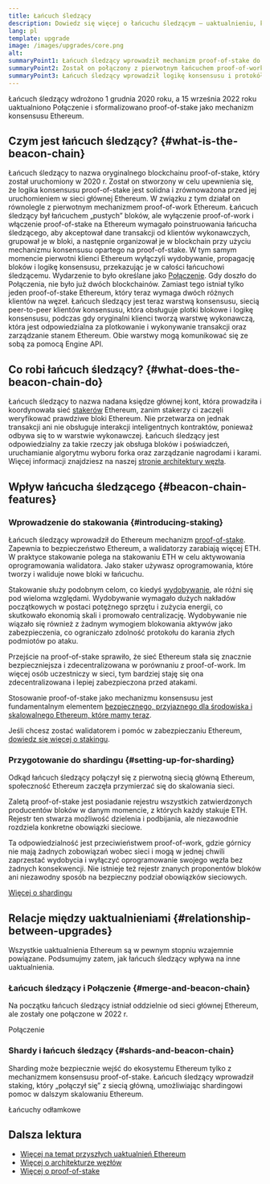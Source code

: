 ```yaml
---
title: Łańcuch śledzący
description: Dowiedz się więcej o łańcuchu śledzącym — uaktualnieniu, które wprowadziło mechanizm proof-of-stake w sieci Ethereum.
lang: pl
template: upgrade
image: /images/upgrades/core.png
alt:
summaryPoint1: Łańcuch śledzący wprowadził mechanizm proof-of-stake do ekosystemu Ethereum.
summaryPoint2: Został on połączony z pierwotnym łańcuchem proof-of-work Ethereum we wrześniu 2022.
summaryPoint3: Łańcuch śledzący wprowadził logikę konsensusu i protokół uzgadniania bloków, który obecnie zabezpiecza Ethereum.
---
```


<UpgradeStatus isShipped dateKey="page-upgrades:page-upgrades-beacon-date">
  Łańcuch śledzący wdrożono 1 grudnia 2020 roku, a 15 września 2022 roku uaktualniono Połączenie i sformalizowano proof-of-stake jako mechanizm konsensusu Ethereum.
</UpgradeStatus>

## Czym jest łańcuch śledzący? {#what-is-the-beacon-chain}

Łańcuch śledzący to nazwa oryginalnego blockchainu proof-of-stake, który został uruchomiony w 2020 r. Został on stworzony w celu upewnienia się, że logika konsensusu proof-of-stake jest solidna i zrównoważona przed jej uruchomieniem w sieci głównej Ethereum. W związku z tym działał on równolegle z pierwotnym mechanizmem proof-of-work Ethereum. Łańcuch śledzący był łańcuchem „pustych” bloków, ale wyłączenie proof-of-work i włączenie proof-of-stake na Ethereum wymagało poinstruowania łańcucha śledzącego, aby akceptował dane transakcji od klientów wykonawczych, grupował je w bloki, a następnie organizował je w blockchain przy użyciu mechanizmu konsensusu opartego na proof-of-stake. W tym samym momencie pierwotni klienci Ethereum wyłączyli wydobywanie, propagację bloków i logikę konsensusu, przekazując je w całości łańcuchowi śledzącemu. Wydarzenie to było określane jako [Połączenie](/roadmap/merge/). Gdy doszło do Połączenia, nie było już dwóch blockchainów. Zamiast tego istniał tylko jeden proof-of-stake Ethereum, który teraz wymaga dwóch różnych klientów na węzeł. Łańcuch śledzący jest teraz warstwą konsensusu, siecią peer-to-peer klientów konsensusu, która obsługuje plotki blokowe i logikę konsensusu, podczas gdy oryginalni klienci tworzą warstwę wykonawczą, która jest odpowiedzialna za plotkowanie i wykonywanie transakcji oraz zarządzanie stanem Ethereum. Obie warstwy mogą komunikować się ze sobą za pomocą Engine API.

## Co robi łańcuch śledzący? {#what-does-the-beacon-chain-do}

Łańcuch śledzący to nazwa nadana księdze głównej kont, która prowadziła i koordynowała sieć [stakerów](/staking/) Ethereum, zanim stakerzy ci zaczęli weryfikować prawdziwe bloki Ethereum. Nie przetwarza on jednak transakcji ani nie obsługuje interakcji inteligentnych kontraktów, ponieważ odbywa się to w warstwie wykonawczej. Łańcuch śledzący jest odpowiedzialny za takie rzeczy jak obsługa bloków i poświadczeń, uruchamianie algorytmu wyboru forka oraz zarządzanie nagrodami i karami. Więcej informacji znajdziesz na naszej [stronie architektury węzła](/developers/docs/nodes-and-clients/node-architecture/#node-comparison).

## Wpływ łańcucha śledzącego {#beacon-chain-features}

### Wprowadzenie do stakowania {#introducing-staking}

Łańcuch śledzący wprowadził do Ethereum mechanizm [proof-of-stake](/developers/docs/consensus-mechanisms/pos/). Zapewnia to bezpieczeństwo Ethereum, a walidatorzy zarabiają więcej ETH. W praktyce stakowanie polega na stakowaniu ETH w celu aktywowania oprogramowania walidatora. Jako staker używasz oprogramowania, które tworzy i waliduje nowe bloki w łańcuchu.

Stakowanie służy podobnym celom, co kiedyś [wydobywanie](/developers/docs/consensus-mechanisms/pow/mining/), ale różni się pod wieloma względami. Wydobywanie wymagało dużych nakładów początkowych w postaci potężnego sprzętu i zużycia energii, co skutkowało ekonomią skali i promowało centralizację. Wydobywanie nie wiązało się również z żadnym wymogiem blokowania aktywów jako zabezpieczenia, co ograniczało zdolność protokołu do karania złych podmiotów po ataku.

Przejście na proof-of-stake sprawiło, że sieć Ethereum stała się znacznie bezpieczniejsza i zdecentralizowana w porównaniu z proof-of-work. Im więcej osób uczestniczy w sieci, tym bardziej staję się ona zdecentralizowana i lepiej zabezpieczona przed atakami.

Stosowanie proof-of-stake jako mechanizmu konsensusu jest fundamentalnym elementem [bezpiecznego, przyjaznego dla środowiska i skalowalnego Ethereum, które mamy teraz](/roadmap/vision/).

<Alert variant="update">
<AlertEmoji text=":money_bag:"/>
<AlertContent>
<AlertDescription>
  Jeśli chcesz zostać walidatorem i pomóc w zabezpieczaniu Ethereum, <a href="/staking/">dowiedz się więcej o stakingu</a>.
</AlertDescription>
</AlertContent>
</Alert>

### Przygotowanie do shardingu {#setting-up-for-sharding}

Odkąd łańcuch śledzący połączył się z pierwotną siecią główną Ethereum, społeczność Ethereum zaczęła przymierzać się do skalowania sieci.

Zaletą proof-of-stake jest posiadanie rejestru wszystkich zatwierdzonych producentów bloków w danym momencie, z których każdy stakuje ETH. Rejestr ten stwarza możliwość dzielenia i podbijania, ale niezawodnie rozdziela konkretne obowiązki sieciowe.

Ta odpowiedzialność jest przeciwieństwem proof-of-work, gdzie górnicy nie mają żadnych zobowiązań wobec sieci i mogą w jednej chwili zaprzestać wydobycia i wyłączyć oprogramowanie swojego węzła bez żadnych konsekwencji. Nie istnieje też rejestr znanych proponentów bloków ani niezawodny sposób na bezpieczny podział obowiązków sieciowych.

[Więcej o shardingu](/roadmap/danksharding/)

## Relacje między uaktualnieniami {#relationship-between-upgrades}

Wszystkie uaktualnienia Ethereum są w pewnym stopniu wzajemnie powiązane. Podsumujmy zatem, jak łańcuch śledzący wpływa na inne uaktualnienia.

### Łańcuch śledzący i Połączenie {#merge-and-beacon-chain}

Na początku łańcuch śledzący istniał oddzielnie od sieci głównej Ethereum, ale zostały one połączone w 2022 r.

<ButtonLink href="/roadmap/merge/">
  Połączenie
</ButtonLink>

### Shardy i łańcuch śledzący {#shards-and-beacon-chain}

Sharding może bezpiecznie wejść do ekosystemu Ethereum tylko z mechanizmem konsensusu proof-of-stake. Łańcuch śledzący wprowadził staking, który „połączył się” z siecią główną, umożliwiając shardingowi pomoc w dalszym skalowaniu Ethereum.

<ButtonLink href="/roadmap/danksharding/">
  Łańcuchy odłamkowe
</ButtonLink>

## Dalsza lektura

- [Więcej na temat przyszłych uaktualnień Ethereum](/roadmap/vision)
- [Więcej o architekturze węzłów](/developers/docs/nodes-and-clients/node-architecture)
- [Więcej o proof-of-stake](/developers/docs/consensus-mechanisms/pos)
